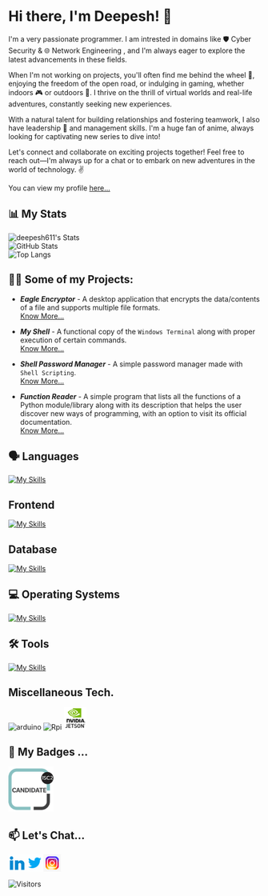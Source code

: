 
# Hi there, I'm Deepesh! :wave:

I'm a very passionate programmer. I am intrested in domains like 🛡️ Cyber Security & 🌐 Network Engineering , and I'm always eager to explore the latest advancements in these fields.

When I'm not working on projects, you'll often find me behind the wheel 🚗, enjoying the freedom of the open road, or indulging in gaming, whether indoors 🎮 or outdoors 🌳. I thrive on the thrill of virtual worlds and real-life adventures, constantly seeking new experiences.

With a natural talent for building relationships and fostering teamwork, I also have leadership 💼 and management skills. I'm a huge fan of anime, always looking for captivating new series to dive into!

Let's connect and collaborate on exciting projects together! Feel free to reach out—I'm always up for a chat or to embark on new adventures in the world of technology. ✌️

You can view my profile [here...](https://deepesh-patil.vercel.app/)

## 📊 My Stats

![deepesh611's Stats](https://github-readme-stats.vercel.app/api?username=deepesh611&theme=highcontrast&show_icons=true&hide_border=false&count_private=true&show=prs_merged,prs_merged_percentage)<br>
![GitHub Stats](https://github-readme-streak-stats.herokuapp.com/?user=deepesh611&theme=highcontrast&hide_border=false)<br>
![Top Langs](https://github-readme-stats.vercel.app/api/top-langs/?username=deepesh611&hide=css,scss&langs_count=6&theme=highcontrast) <br>

## 👨‍💻 Some of my Projects:

- ***Eagle Encryptor*** - A desktop application that encrypts the data/contents of a file and supports multiple file formats.<br>
[Know More...](https://github.com/deepesh611/Eagle-Encryptor)

- ***My Shell*** - A functional copy of the `Windows Terminal` along with proper execution of certain commands.<br>
[Know More...](https://github.com/deepesh611/My_Shell)

- ***Shell Password Manager*** - A simple password manager made with `Shell Scripting`.<br>
[Know More...](https://github.com/deepesh611/Shell-Password-Manager)

- ***Function Reader***  - A simple program that lists all the functions of a Python module/library along with its description that helps the user discover new ways of programming, with an option to visit its official documentation.<br>
[Know More...](https://github.com/deepesh611/Function-Reader)




## 🗣️ Languages
[![My Skills](https://skillicons.dev/icons?i=py,bash,c,powershell,cpp,js,java)](https://skillicons.dev)

## Frontend
[![My Skills](https://skillicons.dev/icons?i=html,css,js,react,tailwind,threejs)](https://skillicons.dev)

## Database
[![My Skills](https://skillicons.dev/icons?i=mysql,mongodb)](https://skillicons.dev)

## 💻 Operating Systems
[![My Skills](https://skillicons.dev/icons?i=windows,kali,ubuntu)](https://skillicons.dev)

## 🛠️ Tools
[![My Skills](https://skillicons.dev/icons?i=vscode,pycharm,idea,bash,vim,arduino,git,github,vercel,npm,postman,ros&perline=6)](https://skillicons.dev)

## Miscellaneous Tech.
<div>
<img src="https://github.com/marwin1991/profile-technology-icons/assets/136815194/a57a85ba-e2dd-4036-85b6-7e1532391627" alt="arduino" width="45"/>
<img src="https://github.com/user-attachments/assets/63d6cb39-63c6-44fc-bbb1-2adcb8458a32" alt="Rpi" width='45'/>
<img src="./assets/Jetson.png" alt="jetson" width = "45" />
</div>


## 🏅 My Badges ...
<img src="./assets/isc2-candidate.png" width="90">


## 📫 Let's Chat...

[<img align="left" alt="Deepesh  target='_blank' | LinkedIn" width="35px" src="assets/linkedin.gif" />][linkedin]
[<img align="left" alt="Deepesh  target='_blank' | Twitter" width="35px" src="assets/twitter.gif" />][twitter]
[<img align="left" alt="Deepesh  target='_blank' | Instagram" width="35px" src="assets/instagram.gif"  />][instagram]

[twitter]: https://twitter.com/DeepeshPat65731
[instagram]: https://www.instagram.com/_deepesh_v.p/?next=%2F
[linkedin]: https://www.linkedin.com/in/deepesh-patil-103a87258/

<br><br><br>
<img src="https://komarev.com/ghpvc/?username=deepesh611&label=Visitors&color=0e75b6" alt="Visitors" />





